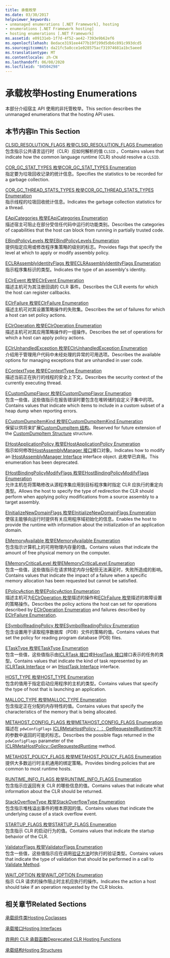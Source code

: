 ```yaml
---
title: 承载枚举
ms.date: 03/30/2017
helpviewer_keywords:
- unmanaged enumerations [.NET Framework], hosting
- enumerations [.NET Framework hosting]
- hosting enumerations [.NET Framework]
ms.assetid: e09131eb-1f7d-4f52-ae42-7393e9b62ef6
ms.openlocfilehash: 8edace3191ee4477b19f199d5db6c891c993dcd5
ms.sourcegitcommit: da21fc5a8cce1e028575acf31974681a1bc5aeed
ms.translationtype: MT
ms.contentlocale: zh-CN
ms.lasthandoff: 06/08/2020
ms.locfileid: "84504298"
---
```

# <a name="hosting-enumerations"></a><span data-ttu-id="d0954-102">承载枚举</span><span class="sxs-lookup"><span data-stu-id="d0954-102">Hosting Enumerations</span></span>
<span data-ttu-id="d0954-103">本部分介绍宿主 API 使用的非托管枚举。</span><span class="sxs-lookup"><span data-stu-id="d0954-103">This section describes the unmanaged enumerations that the hosting API uses.</span></span>  
  
## <a name="in-this-section"></a><span data-ttu-id="d0954-104">本节内容</span><span class="sxs-lookup"><span data-stu-id="d0954-104">In This Section</span></span>  
 [<span data-ttu-id="d0954-105">CLSID_RESOLUTION_FLAGS 枚举</span><span class="sxs-lookup"><span data-stu-id="d0954-105">CLSID_RESOLUTION_FLAGS Enumeration</span></span>](clsid-resolution-flags-enumeration.md)  
 <span data-ttu-id="d0954-106">包含指示公共语言运行时（CLR）应如何解析的值 `CLSID` 。</span><span class="sxs-lookup"><span data-stu-id="d0954-106">Contains values that indicate how the common language runtime (CLR) should resolve a `CLSID`.</span></span>  
  
 [<span data-ttu-id="d0954-107">COR_GC_STAT_TYPES 枚举</span><span class="sxs-lookup"><span data-stu-id="d0954-107">COR_GC_STAT_TYPES Enumeration</span></span>](cor-gc-stat-types-enumeration.md)  
 <span data-ttu-id="d0954-108">指定要为垃圾回收记录的统计信息。</span><span class="sxs-lookup"><span data-stu-id="d0954-108">Specifies the statistics to be recorded for a garbage collection.</span></span>  
  
 [<span data-ttu-id="d0954-109">COR_GC_THREAD_STATS_TYPES 枚举</span><span class="sxs-lookup"><span data-stu-id="d0954-109">COR_GC_THREAD_STATS_TYPES Enumeration</span></span>](cor-gc-thread-stats-types-enumeration.md)  
 <span data-ttu-id="d0954-110">指示线程的垃圾回收统计信息。</span><span class="sxs-lookup"><span data-stu-id="d0954-110">Indicates the garbage collection statistics for a thread.</span></span>  
  
 [<span data-ttu-id="d0954-111">EApiCategories 枚举</span><span class="sxs-lookup"><span data-stu-id="d0954-111">EApiCategories Enumeration</span></span>](eapicategories-enumeration.md)  
 <span data-ttu-id="d0954-112">描述宿主可阻止在部分受信任代码中运行的功能类别。</span><span class="sxs-lookup"><span data-stu-id="d0954-112">Describes the categories of capabilities that the host can block from running in partially trusted code.</span></span>  
  
 [<span data-ttu-id="d0954-113">EBindPolicyLevels 枚举</span><span class="sxs-lookup"><span data-stu-id="d0954-113">EBindPolicyLevels Enumeration</span></span>](ebindpolicylevels-enumeration.md)  
 <span data-ttu-id="d0954-114">提供指定应用或修改程序集策略的级别的标志。</span><span class="sxs-lookup"><span data-stu-id="d0954-114">Provides flags that specify the level at which to apply or modify assembly policy.</span></span>  
  
 [<span data-ttu-id="d0954-115">ECLRAssemblyIdentityFlags 枚举</span><span class="sxs-lookup"><span data-stu-id="d0954-115">ECLRAssemblyIdentityFlags Enumeration</span></span>](eclrassemblyidentityflags-enumeration.md)  
 <span data-ttu-id="d0954-116">指示程序集标识的类型。</span><span class="sxs-lookup"><span data-stu-id="d0954-116">Indicates the type of an assembly's identity.</span></span>  
  
 [<span data-ttu-id="d0954-117">EClrEvent 枚举</span><span class="sxs-lookup"><span data-stu-id="d0954-117">EClrEvent Enumeration</span></span>](eclrevent-enumeration.md)  
 <span data-ttu-id="d0954-118">描述主机可为其注册回调的 CLR 事件。</span><span class="sxs-lookup"><span data-stu-id="d0954-118">Describes the CLR events for which the host can register callbacks.</span></span>  
  
 [<span data-ttu-id="d0954-119">EClrFailure 枚举</span><span class="sxs-lookup"><span data-stu-id="d0954-119">EClrFailure Enumeration</span></span>](eclrfailure-enumeration.md)  
 <span data-ttu-id="d0954-120">描述主机可对其设置策略操作的失败集。</span><span class="sxs-lookup"><span data-stu-id="d0954-120">Describes the set of failures for which a host can set policy actions.</span></span>  
  
 [<span data-ttu-id="d0954-121">EClrOperation 枚举</span><span class="sxs-lookup"><span data-stu-id="d0954-121">EClrOperation Enumeration</span></span>](eclroperation-enumeration.md)  
 <span data-ttu-id="d0954-122">描述主机可对其应用策略操作的一组操作。</span><span class="sxs-lookup"><span data-stu-id="d0954-122">Describes the set of operations for which a host can apply policy actions.</span></span>  
  
 [<span data-ttu-id="d0954-123">EClrUnhandledException 枚举</span><span class="sxs-lookup"><span data-stu-id="d0954-123">EClrUnhandledException Enumeration</span></span>](eclrunhandledexception-enumeration.md)  
 <span data-ttu-id="d0954-124">介绍用于管理用户代码中未经处理的异常的可用选项。</span><span class="sxs-lookup"><span data-stu-id="d0954-124">Describes the available options for managing exceptions that are unhandled in user code.</span></span>  
  
 [<span data-ttu-id="d0954-125">EContextType 枚举</span><span class="sxs-lookup"><span data-stu-id="d0954-125">EContextType Enumeration</span></span>](econtexttype-enumeration.md)  
 <span data-ttu-id="d0954-126">描述当前正在执行的线程的安全上下文。</span><span class="sxs-lookup"><span data-stu-id="d0954-126">Describes the security context of the currently executing thread.</span></span>  
  
 [<span data-ttu-id="d0954-127">ECustomDumpFlavor 枚举</span><span class="sxs-lookup"><span data-stu-id="d0954-127">ECustomDumpFlavor Enumeration</span></span>](ecustomdumpflavor-enumeration.md)  
 <span data-ttu-id="d0954-128">包含一些值，这些值指示在报告错误时要包含在堆转储的自定义子集中的项。</span><span class="sxs-lookup"><span data-stu-id="d0954-128">Contains values that indicate which items to include in a custom subset of a heap dump when reporting errors.</span></span>  
  
 [<span data-ttu-id="d0954-129">ECustomDumpItemKind 枚举</span><span class="sxs-lookup"><span data-stu-id="d0954-129">ECustomDumpItemKind Enumeration</span></span>](ecustomdumpitemkind-enumeration.md)  
 <span data-ttu-id="d0954-130">保留以供将来扩展[CustomDumpItem 结构](customdumpitem-structure.md)。</span><span class="sxs-lookup"><span data-stu-id="d0954-130">Reserved for future extension of the [CustomDumpItem Structure](customdumpitem-structure.md) structure.</span></span>  
  
 [<span data-ttu-id="d0954-131">EHostApplicationPolicy 枚举</span><span class="sxs-lookup"><span data-stu-id="d0954-131">EHostApplicationPolicy Enumeration</span></span>](ehostapplicationpolicy-enumeration.md)  
 <span data-ttu-id="d0954-132">指示如何修改[IHostAssemblyManager 接口](ihostassemblymanager-interface.md)接口对象。</span><span class="sxs-lookup"><span data-stu-id="d0954-132">Indicates how to modify an [IHostAssemblyManager Interface](ihostassemblymanager-interface.md) interface object.</span></span> <span data-ttu-id="d0954-133">此枚举已弃用。</span><span class="sxs-lookup"><span data-stu-id="d0954-133">This enumeration has been deprecated.</span></span>  
  
 [<span data-ttu-id="d0954-134">EHostBindingPolicyModifyFlags 枚举</span><span class="sxs-lookup"><span data-stu-id="d0954-134">EHostBindingPolicyModifyFlags Enumeration</span></span>](ehostbindingpolicymodifyflags-enumeration.md)  
 <span data-ttu-id="d0954-135">允许主机在将策略修改从源程序集应用到目标程序集时指定 CLR 应执行的重定向类型。</span><span class="sxs-lookup"><span data-stu-id="d0954-135">Allows the host to specify the type of redirection the CLR should perform when applying policy modifications from a source assembly to a target assembly.</span></span>  
  
 [<span data-ttu-id="d0954-136">EInitializeNewDomainFlags 枚举</span><span class="sxs-lookup"><span data-stu-id="d0954-136">EInitializeNewDomainFlags Enumeration</span></span>](einitializenewdomainflags-enumeration.md)  
 <span data-ttu-id="d0954-137">使宿主能够向运行时提供有关应用程序域初始化的信息。</span><span class="sxs-lookup"><span data-stu-id="d0954-137">Enables the host to provide the runtime with information about the initialization of an application domain.</span></span>  
  
 [<span data-ttu-id="d0954-138">EMemoryAvailable 枚举</span><span class="sxs-lookup"><span data-stu-id="d0954-138">EMemoryAvailable Enumeration</span></span>](ememoryavailable-enumeration.md)  
 <span data-ttu-id="d0954-139">包含指示计算机上的可用物理内存量的值。</span><span class="sxs-lookup"><span data-stu-id="d0954-139">Contains values that indicate the amount of free physical memory on the computer.</span></span>  
  
 [<span data-ttu-id="d0954-140">EMemoryCriticalLevel 枚举</span><span class="sxs-lookup"><span data-stu-id="d0954-140">EMemoryCriticalLevel Enumeration</span></span>](ememorycriticallevel-enumeration.md)  
 <span data-ttu-id="d0954-141">包含一些值，这些值指示在请求特定内存分配但无法满足时，失败所造成的影响。</span><span class="sxs-lookup"><span data-stu-id="d0954-141">Contains values that indicate the impact of a failure when a specific memory allocation has been requested but cannot be satisfied.</span></span>  
  
 [<span data-ttu-id="d0954-142">EPolicyAction 枚举</span><span class="sxs-lookup"><span data-stu-id="d0954-142">EPolicyAction Enumeration</span></span>](epolicyaction-enumeration.md)  
 <span data-ttu-id="d0954-143">描述主机可为[EClrOperation 枚举](eclroperation-enumeration.md)描述的操作和[EClrFailure 枚举](eclrfailure-enumeration.md)描述的故障设置的策略操作。</span><span class="sxs-lookup"><span data-stu-id="d0954-143">Describes the policy actions the host can set for operations described by [EClrOperation Enumeration](eclroperation-enumeration.md) and failures described by [EClrFailure Enumeration](eclrfailure-enumeration.md).</span></span>  
  
 [<span data-ttu-id="d0954-144">ESymbolReadingPolicy 枚举</span><span class="sxs-lookup"><span data-stu-id="d0954-144">ESymbolReadingPolicy Enumeration</span></span>](esymbolreadingpolicy-enumeration.md)  
 <span data-ttu-id="d0954-145">包含设置用于读取程序数据库（PDB）文件的策略的值。</span><span class="sxs-lookup"><span data-stu-id="d0954-145">Contains values that set the policy for reading program database (PDB) files.</span></span>  
  
 [<span data-ttu-id="d0954-146">ETaskType 枚举</span><span class="sxs-lookup"><span data-stu-id="d0954-146">ETaskType Enumeration</span></span>](etasktype-enumeration.md)  
 <span data-ttu-id="d0954-147">包含一些值，这些值指示由[ICLRTask 接口](iclrtask-interface.md)或[IHostTask 接口](ihosttask-interface.md)接口表示的任务的类型。</span><span class="sxs-lookup"><span data-stu-id="d0954-147">Contains values that indicate the kind of task represented by an [ICLRTask Interface](iclrtask-interface.md) or an [IHostTask Interface](ihosttask-interface.md) interface.</span></span>  
  
 [<span data-ttu-id="d0954-148">HOST_TYPE 枚举</span><span class="sxs-lookup"><span data-stu-id="d0954-148">HOST_TYPE Enumeration</span></span>](host-type-enumeration.md)  
 <span data-ttu-id="d0954-149">包含的值用于指定启动应用程序的主机的类型。</span><span class="sxs-lookup"><span data-stu-id="d0954-149">Contains values that specify the type of host that is launching an application.</span></span>  
  
 [<span data-ttu-id="d0954-150">MALLOC_TYPE 枚举</span><span class="sxs-lookup"><span data-stu-id="d0954-150">MALLOC_TYPE Enumeration</span></span>](malloc-type-enumeration.md)  
 <span data-ttu-id="d0954-151">包含指定正在分配的内存特性的值。</span><span class="sxs-lookup"><span data-stu-id="d0954-151">Contains values that specify the characteristics of the memory that is being allocated.</span></span>  
  
 [<span data-ttu-id="d0954-152">METAHOST_CONFIG_FLAGS 枚举</span><span class="sxs-lookup"><span data-stu-id="d0954-152">METAHOST_CONFIG_FLAGS Enumeration</span></span>](metahost-config-flags-enumeration.md)  
 <span data-ttu-id="d0954-153">描述在 `pdwConfigFlags` [ICLRMetaHostPolicy：： GetRequestedRuntime](iclrmetahostpolicy-getrequestedruntime-method.md)方法的参数中返回的可能的标志。</span><span class="sxs-lookup"><span data-stu-id="d0954-153">Describes the possible flags returned in the `pdwConfigFlags` parameter of the [ICLRMetaHostPolicy::GetRequestedRuntime](iclrmetahostpolicy-getrequestedruntime-method.md) method.</span></span>  
  
 [<span data-ttu-id="d0954-154">METAHOST_POLICY_FLAGS 枚举</span><span class="sxs-lookup"><span data-stu-id="d0954-154">METAHOST_POLICY_FLAGS Enumeration</span></span>](metahost-policy-flags-enumeration.md)  
 <span data-ttu-id="d0954-155">提供大多数运行时主机通用的绑定策略。</span><span class="sxs-lookup"><span data-stu-id="d0954-155">Provides binding policies that are common to most runtime hosts.</span></span>  
  
 [<span data-ttu-id="d0954-156">RUNTIME_INFO_FLAGS 枚举</span><span class="sxs-lookup"><span data-stu-id="d0954-156">RUNTIME_INFO_FLAGS Enumeration</span></span>](runtime-info-flags-enumeration.md)  
 <span data-ttu-id="d0954-157">包含指示应返回有关 CLR 的哪些信息的值。</span><span class="sxs-lookup"><span data-stu-id="d0954-157">Contains values that indicate what information about the CLR should be returned.</span></span>  
  
 [<span data-ttu-id="d0954-158">StackOverflowType 枚举</span><span class="sxs-lookup"><span data-stu-id="d0954-158">StackOverflowType Enumeration</span></span>](stackoverflowtype-enumeration.md)  
 <span data-ttu-id="d0954-159">包含指示堆栈溢出事件的根本原因的值。</span><span class="sxs-lookup"><span data-stu-id="d0954-159">Contains values that indicate the underlying cause of a stack overflow event.</span></span>  
  
 [<span data-ttu-id="d0954-160">STARTUP_FLAGS 枚举</span><span class="sxs-lookup"><span data-stu-id="d0954-160">STARTUP_FLAGS Enumeration</span></span>](startup-flags-enumeration.md)  
 <span data-ttu-id="d0954-161">包含指示 CLR 的启动行为的值。</span><span class="sxs-lookup"><span data-stu-id="d0954-161">Contains values that indicate the startup behavior of the CLR.</span></span>  
  
 [<span data-ttu-id="d0954-162">ValidatorFlags 枚举</span><span class="sxs-lookup"><span data-stu-id="d0954-162">ValidatorFlags Enumeration</span></span>](validatorflags-enumeration.md)  
 <span data-ttu-id="d0954-163">包含一些值，这些值指示应在调用[验证方法](iclrvalidator-validate-method.md)时执行的验证类型。</span><span class="sxs-lookup"><span data-stu-id="d0954-163">Contains values that indicate the type of validation that should be performed in a call to [Validate Method](iclrvalidator-validate-method.md).</span></span>  
  
 [<span data-ttu-id="d0954-164">WAIT_OPTION 枚举</span><span class="sxs-lookup"><span data-stu-id="d0954-164">WAIT_OPTION Enumeration</span></span>](wait-option-enumeration.md)  
 <span data-ttu-id="d0954-165">指示 CLR 请求的操作阻止时主机应执行的操作。</span><span class="sxs-lookup"><span data-stu-id="d0954-165">Indicates the action a host should take if an operation requested by the CLR blocks.</span></span>  
  
## <a name="related-sections"></a><span data-ttu-id="d0954-166">相关章节</span><span class="sxs-lookup"><span data-stu-id="d0954-166">Related Sections</span></span>  
 [<span data-ttu-id="d0954-167">承载组件类</span><span class="sxs-lookup"><span data-stu-id="d0954-167">Hosting Coclasses</span></span>](hosting-coclasses.md)  
  
 [<span data-ttu-id="d0954-168">承载接口</span><span class="sxs-lookup"><span data-stu-id="d0954-168">Hosting Interfaces</span></span>](hosting-interfaces.md)  
  
 [<span data-ttu-id="d0954-169">弃用的 CLR 承载函数</span><span class="sxs-lookup"><span data-stu-id="d0954-169">Deprecated CLR Hosting Functions</span></span>](deprecated-clr-hosting-functions.md)  
  
 [<span data-ttu-id="d0954-170">承载结构</span><span class="sxs-lookup"><span data-stu-id="d0954-170">Hosting Structures</span></span>](hosting-structures.md)
